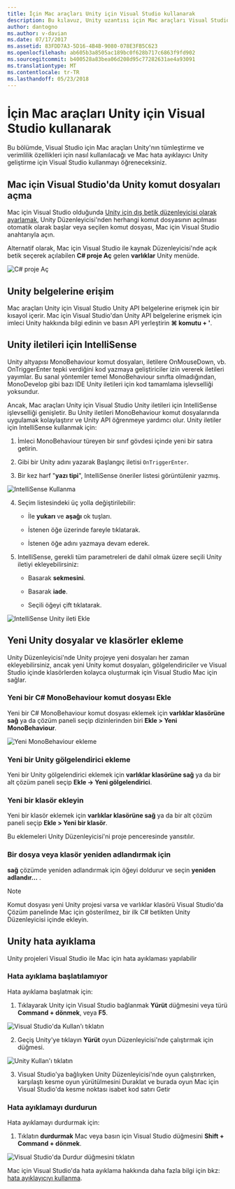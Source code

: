 ```yaml
---
title: İçin Mac araçları Unity için Visual Studio kullanarak
description: Bu kılavuz, Unity uzantısı için Mac araçları Visual Studio kullanmayı açıklar
author: dantogno
ms.author: v-davian
ms.date: 07/17/2017
ms.assetid: 83FDD7A3-5D16-4B4B-9080-078E3FB5C623
ms.openlocfilehash: ab605b3a8505ac189bc0f628b717c6863f9fd902
ms.sourcegitcommit: b400528a83bea06d208d95c77282631ae4a93091
ms.translationtype: MT
ms.contentlocale: tr-TR
ms.lasthandoff: 05/23/2018
---
```

# <a name="using-visual-studio-for-mac-tools-for-unity"></a>İçin Mac araçları Unity için Visual Studio kullanarak

Bu bölümde, Visual Studio için Mac araçları Unity'nın tümleştirme ve verimlilik özellikleri için nasıl kullanılacağı ve Mac hata ayıklayıcı Unity geliştirme için Visual Studio kullanmayı öğreneceksiniz.

## <a name="opening-unity-scripts-in-visual-studio-for-mac"></a>Mac için Visual Studio'da Unity komut dosyaları açma

Mac için Visual Studio olduğunda [Unity için dış betik düzenleyicisi olarak ayarlamak](setup-vsmac-tools-unity.md#configure-unity-for-use-with-visual-studio-for-mac), Unity Düzenleyicisi'nden herhangi komut dosyasının açılması otomatik olarak başlar veya seçilen komut dosyası, Mac için Visual Studio anahtarıyla açın.

Alternatif olarak, Mac için Visual Studio ile kaynak Düzenleyicisi'nde açık betik seçerek açılabilen **C# proje Aç** gelen **varlıklar** Unity menüde.

![C# proje Aç](media/using-vsmac-tools-unity-image1.png)

## <a name="unity-documentation-access"></a>Unity belgelerine erişim

Mac araçları Unity için Visual Studio Unity API belgelerine erişmek için bir kısayol içerir. Mac için Visual Studio'dan Unity API belgelerine erişmek için imleci Unity hakkında bilgi edinin ve basın API yerleştirin **⌘ komutu + '**.

## <a name="intellisense-for-unity-messages"></a>Unity iletileri için IntelliSense
Unity altyapısı MonoBehaviour komut dosyaları, iletilere OnMouseDown, vb. OnTriggerEnter tepki verdiğini kod yazmaya geliştiriciler izin vererek iletileri yayımlar. Bu sanal yöntemler temel MonoBehaviour sınıfta olmadığından, MonoDevelop gibi bazı IDE Unity iletileri için kod tamamlama işlevselliği yoksundur.

Ancak, Mac araçları Unity için Visual Studio Unity iletileri için IntelliSense işlevselliği genişletir. Bu Unity iletileri MonoBehaviour komut dosyalarında uygulamak kolaylaştırır ve Unity API öğrenmeye yardımcı olur. Unity iletiler için IntelliSense kullanmak için:

1.  İmleci MonoBehaviour türeyen bir sınıf gövdesi içinde yeni bir satıra getirin.

2.  Gibi bir Unity adını yazarak Başlangıç iletisi `OnTriggerEnter`.

3.  Bir kez harf "**yazı tipi**", IntelliSense öneriler listesi görüntülenir yazmış.

  ![IntelliSense Kullanma](media/using-vsmac-tools-unity-image2.png)

4.  Seçim listesindeki üç yolla değiştirilebilir:

    * İle **yukarı** ve **aşağı** ok tuşları.

    * İstenen öğe üzerinde fareyle tıklatarak.

    * İstenen öğe adını yazmaya devam ederek.

5.  IntelliSense, gerekli tüm parametreleri de dahil olmak üzere seçili Unity iletiyi ekleyebilirsiniz:

    * Basarak **sekmesini**.

    * Basarak **iade**.

    * Seçili öğeyi çift tıklatarak.

  ![IntelliSense Unity ileti Ekle](media/using-vsmac-tools-unity-image3.png)

## <a name="adding-new-unity-files-and-folders"></a>Yeni Unity dosyalar ve klasörler ekleme

Unity Düzenleyicisi'nde Unity projeye yeni dosyaları her zaman ekleyebilirsiniz, ancak yeni Unity komut dosyaları, gölgelendiriciler ve Visual Studio içinde klasörlerden kolayca oluşturmak için Visual Studio Mac için sağlar.

### <a name="add-a-new-c-monobehaviour-script"></a>Yeni bir C# MonoBehaviour komut dosyası Ekle

Yeni bir C# MonoBehaviour komut dosyası eklemek için **varlıklar klasörüne sağ** ya da çözüm paneli seçip dizinlerinden biri **Ekle > Yeni MonoBehaviour**.

![Yeni MonoBehaviour ekleme](media/using-vsmac-tools-unity-image4.png)

### <a name="add-a-new-unity-shader"></a>Yeni bir Unity gölgelendirici ekleme

Yeni bir Unity gölgelendirici eklemek için **varlıklar klasörüne sağ** ya da bir alt çözüm paneli seçip **Ekle -> Yeni gölgelendirici**.

### <a name="add-a-new-folder"></a>Yeni bir klasör ekleyin

Yeni bir klasör eklemek için **varlıklar klasörüne sağ** ya da bir alt çözüm paneli seçip **Ekle > Yeni bir klasör**.

Bu eklemeleri Unity Düzenleyicisi'ni proje penceresinde yansıtılır.

### <a name="to-rename-a-file-or-folder"></a>Bir dosya veya klasör yeniden adlandırmak için
**sağ** çözümde yeniden adlandırmak için öğeyi doldurur ve seçin **yeniden adlandır...** .

> [!NOTE]
> Komut dosyası yeni Unity projesi varsa ve varlıklar klasörü Visual Studio'da Çözüm panelinde Mac için gösterilmez, bir ilk C# betikten Unity Düzenleyicisi içinde ekleyin.

## <a name="unity-debugging"></a>Unity hata ayıklama

Unity projeleri Visual Studio ile Mac için hata ayıklaması yapılabilir

### <a name="start-debugging"></a>Hata ayıklama başlatılamıyor

Hata ayıklama başlatmak için:

1.  Tıklayarak Unity için Visual Studio bağlanmak **Yürüt** düğmesini veya türü **Command + dönmek**, veya **F5**.

  ![Visual Studio'da Kullan'ı tıklatın](media/using-vsmac-tools-unity-image5.png)

2.  Geçiş Unity'ye tıklayın **Yürüt** oyun Düzenleyicisi'nde çalıştırmak için düğmesi.

  ![Unity Kullan'ı tıklatın](media/using-vsmac-tools-unity-image6.png)

3.  Visual Studio'ya bağlıyken Unity Düzenleyicisi'nde oyun çalıştırırken, karşılaştı kesme oyun yürütülmesini Duraklat ve burada oyun Mac için Visual Studio'da kesme noktası isabet kod satırı Getir

### <a name="stop-debugging"></a>Hata ayıklamayı durdurun

Hata ayıklamayı durdurmak için:

1.  Tıklatın **durdurmak** Mac veya basın için Visual Studio düğmesini **Shift + Command + dönmek**.

  ![Visual Studio'da Durdur düğmesini tıklatın](media/using-vsmac-tools-unity-image7.png)

Mac için Visual Studio'da hata ayıklama hakkında daha fazla bilgi için bkz: [hata ayıklayıcıyı kullanma](https://docs.microsoft.com/visualstudio/mac/debugging).

